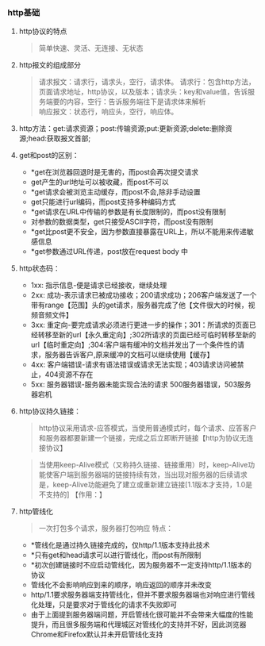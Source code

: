 ### http基础
   1. http协议的特点   
      > 简单快速、灵活、无连接、无状态   
   2. http报文的组成部分   
      > 请求报文：请求行，请求头，空行，请求体。  请求行：包含http方法，页面请求地址，http协议，以及版本；请求头：key和value值，告诉服务端要的内容，空行：告诉服务端往下是请求体来解析   
      > 响应报文：状态行，响应头，空行，响应体。
   3. http方法：get:请求资源；post:传输资源;put:更新资源;delete:删除资源;head:获取报文首部;   
   4. get和post的区别：
      - *get在浏览器回退时是无害的，而post会再次提交请求
      - get产生的url地址可以被收藏，而post不可以
      - *get请求会被浏览主动缓存，而post不会,除非手动设置
      - get只能进行url编码，而post支持多种编码方式
      - *get请求在URL中传输的参数是有长度限制的，而post没有限制
      - 对参数的数据类型，get只接受ASCII字符，而post没有限制
      - *get比post更不安全，因为参数直接暴露在URL上，所以不能用来传递敏感信息
      - *get参数通过URL传递，post放在request body 中
   5. http状态码：
      - 1xx: 指示信息-便是请求已经接收，继续处理
      - 2xx: 成功-表示请求已被成功接收；200请求成功；206客户端发送了一个带有range【范围】头的get请求，服务器完成了他【文件很大的时候，视频音频文件】
      - 3xx: 重定向-要完成请求必须进行更进一步的操作；301：所请求的页面已经转移至新的url【永久重定向】;302所请求的页面已经可临时转移至新的url【临时重定向】;304:客户端有缓冲的文档并发出了一个条件性的请求，服务器告诉客户,原来缓冲的文档可以继续使用【缓存】
      - 4xx: 客户端错误-请求有语法错误或请求无法实现；403请求访问被禁止，404资源不存在
      - 5xx: 服务器错误-服务器未能实现合法的请求 500服务器错误，503服务器宕机
   6. http协议持久链接：
      > http协议采用请求-应答模式，当使用普通模式时，每个请求、应答客户和服务器都要新建一个链接，完成之后立即断开链接【http为协议无连接协议】

      > 当使用keep-Alive模式（又称持久链接、链接重用）时，keep-Alive功能使客户端到服务器端的链接持续有效，当出现对服务器的后续请求是，keep-Alive功能避免了建立或重新建立链接[1.1版本才支持，1.0是不支持的]
      【作用：】
   7. http管线化
      > 一次打包多个请求，服务器打包响应
      > 特点：
      - *管线化是通过持久链接完成的，仅http/1.1版本支持此技术
      - *只有get和head请求可以进行管线化，而post有所限制
      - *初次创建链接时不应启动管线化，因为服务器不一定支持http/1.1版本的协议
      - 管线化不会影响响应到来的顺序，响应返回的顺序并未改变
      - http/1.1要求服务器端支持管线化，但并不要求服务器端也对响应进行管线化处理，只是要求对于管线化的请求不失败即可
      - 由于上面提到服务器端问题，开启管线化很可能并不会带来大幅度的性能提升，而且很多服务端和代理城区对管线化的支持并不好，因此浏览器Chrome和Firefox默认并未开启管线化支持
